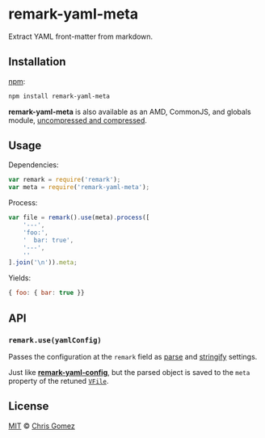 # remark-yaml-meta

Extract YAML front-matter from markdown.

## Installation

[npm][]:

```bash
npm install remark-yaml-meta
```

**remark-yaml-meta** is also available as an AMD, CommonJS, and
globals module, [uncompressed and compressed][releases].

## Usage

Dependencies:

```javascript
var remark = require('remark');
var meta = require('remark-yaml-meta');
```

Process:

```javascript
var file = remark().use(meta).process([
    '---',
    'foo:',
    '  bar: true',
    '---',
    ''
].join('\n')).meta;
```

Yields:

```javascript
{ foo: { bar: true }}
```

## API

### `remark.use(yamlConfig)`

Passes the configuration at the `remark` field as [parse][parse-settings]
and [stringify][stringify-settings] settings.

Just like [**remark-yaml-config**][remark-yaml-config], but the parsed object
is saved to the `meta` property of the retuned [`VFile`][unified-file].

## License

[MIT][license] © [Chris Gomez][author]

<!-- Definitions -->

[build-badge]: https://img.shields.io/travis/akagomez/remark-yaml-meta.svg

[build-status]: https://travis-ci.org/akagomez/remark-yaml-meta

[coverage-badge]: https://img.shields.io/codecov/c/github/akagomez/remark-yaml-meta.svg

[coverage-status]: https://codecov.io/github/akagomez/remark-yaml-meta

[releases]: https://github.com/akagomez/remark-yaml-meta/releases

[license]: LICENSE

[author]: http://akagomez.com

[npm]: https://docs.npmjs.com/cli/install

[remark]: https://github.com/wooorm/remark

[parse-settings]: https://github.com/wooorm/remark/blob/master/packages/remark-parse/readme.md#options

[stringify-settings]: https://github.com/wooorm/remark/blob/master/packages/remark-stringify/readme.md#options

[remark-yaml-config]: https://github.com/wooorm/remark-yaml-config

[unified-file]: https://github.com/wooorm/unified#file

[unified-process]: https://github.com/wooorm/unified#processorprocessfilevalue-options-done
